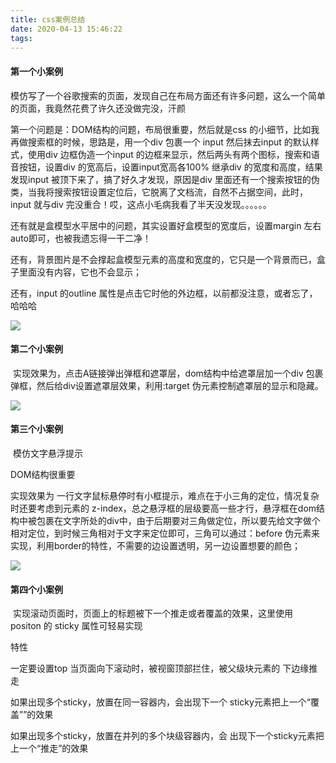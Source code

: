 ```yaml
---
title: css案例总结
date: 2020-04-13 15:46:22
tags:
---
```


#### 第一个小案例

​	模仿写了一个谷歌搜索的页面，发现自己在布局方面还有许多问题，这么一个简单的页面，我竟然花费了许久还没做完没，汗颜

第一个问题是：DOM结构的问题，布局很重要，然后就是css 的小细节，比如我再做搜索框的时候，思路是，用一个div 包裹一个 input 然后抹去input 的默认样式，使用div 边框伪造一个input 的边框来显示，然后两头有两个图标，搜索和语音按钮，设置div 的宽高后，设置input宽高各100% 继承div 的宽度和高度，结果发现input 被顶下来了，搞了好久才发现，原因是div 里面还有一个搜索按钮的伪类，当我将搜索按钮设置定位后，它脱离了文档流，自然不占据空间，此时，input 就与div 完没重合！哎，这点小毛病我看了半天没发现。。。。。。

还有就是盒模型水平居中的问题，其实设置好盒模型的宽度后，设置margin 左右 auto即可，也被我遗忘得一干二净！

还有，背景图片是不会撑起盒模型元素的高度和宽度的，它只是一个背景而已，盒子里面没有内容，它也不会显示；

还有，input 的outline 属性是点击它时他的外边框，以前都没注意，或者忘了，哈哈哈

![](./sousuo.png)

#### 第二个小案例

​	实现效果为，点击A链接弹出弹框和遮罩层，dom结构中给遮罩层加一个div 包裹弹框，然后给div设置遮罩层效果，利用:target 伪元素控制遮罩层的显示和隐藏。

![](./modal.png)

#### 第三个小案例

​	模仿文字悬浮提示

DOM结构很重要

实现效果为 一行文字鼠标悬停时有小框提示，难点在于小三角的定位，情况复杂时还要考虑到元素的 z-index，总之悬浮框的层级要高一些才行，悬浮框在dom结构中被包裹在文字所处的div中，由于后期要对三角做定位，所以要先给文字做个相对定位，到时候三角相对于文字来定位即可，三角可以通过：before 伪元素来实现，利用border的特性，不需要的边设置透明，另一边设置想要的颜色；

![](./tooltip.png)

#### 第四个小案例

​	实现滚动页面时，页面上的标题被下一个推走或者覆盖的效果，这里使用 positon 的 sticky 属性可轻易实现

特性 

一定要设置top  当页面向下滚动时，被视窗顶部拦住，被父级块元素的 下边缘推走

 如果出现多个sticky，放置在同一容器内，会出现下一个 sticky元素把上一个“覆盖””的效果

 如果出现多个sticky，放置在并列的多个块级容器内，会 出现下一个sticky元素把上一个“推走”的效果